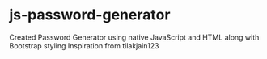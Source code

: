 # js-password-generator
Created Password Generator using native JavaScript and HTML along with Bootstrap styling 
Inspiration from tilakjain123
